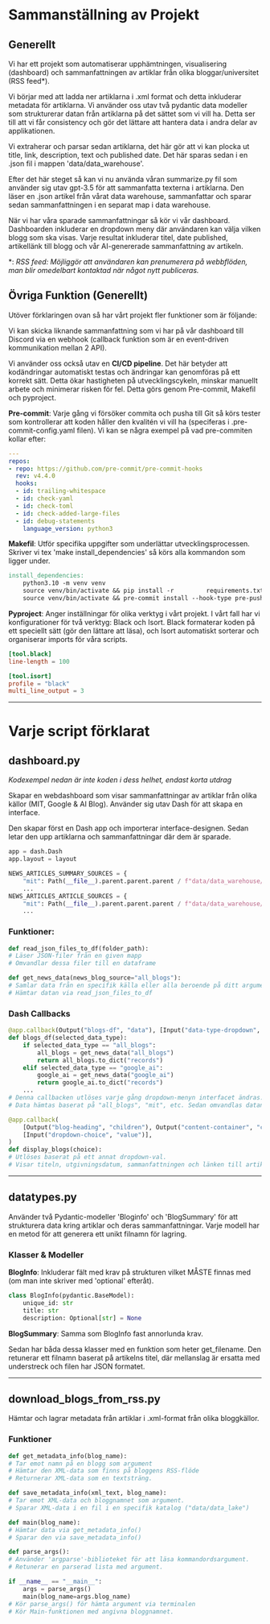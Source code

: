 # Sammanställning av Projekt
## Generellt

Vi har ett projekt som automatiserar upphämtningen, visualisering (dashboard) och sammanfattningen av artiklar från olika bloggar/universitet (RSS feed*).

Vi börjar med att ladda ner artiklarna i .xml format och detta inkluderar metadata för artiklarna. Vi använder oss utav två pydantic data modeller som strukturerar datan från artiklarna på det sättet som vi vill ha. Detta ser till att vi får consistency och gör det lättare att hantera data i andra delar av applikationen.

Vi extraherar och parsar sedan artiklarna, det här gör att vi kan plocka ut title, link, description, text och published date. Det här sparas sedan i en .json fil i mappen 'data/data_warehouse'. 

Efter det här steget så kan vi nu använda våran summarize.py fil som använder sig utav gpt-3.5 för att sammanfatta texterna i artiklarna. Den läser en .json artikel från vårat data warehouse, sammanfattar och sparar sedan sammanfattningen i en separat map i data warehouse.

När vi har våra sparade sammanfattningar så kör vi vår dashboard. Dashboarden inkluderar en dropdown meny där användaren kan välja vilken blogg som ska visas. Varje resultat inkluderar titel, date published, artikellänk till blogg och vår AI-genererade sammanfattning av artikeln.

*: *RSS feed: Möjliggör att användaren kan prenumerera på webbflöden, man blir omedelbart kontaktad när något nytt publiceras.*


## Övriga Funktion (Generellt)

Utöver förklaringen ovan så har vårt projekt fler funktioner som är följande:

Vi kan skicka liknande sammanfattning som vi har på vår dashboard till Discord via en webhook (callback funktion som är en event-driven kommunikation mellan 2 API). 

Vi använder oss också utav en **CI/CD pipeline**. Det här betyder att kodändringar automatiskt testas och ändringar kan genomföras på ett korrekt sätt. Detta ökar hastigheten på utvecklingscykeln, minskar manuellt arbete och minimerar risken för fel. Detta görs genom Pre-commit, Makefil och pyproject.

**Pre-commit**: Varje gång vi försöker commita och pusha till Git så körs tester som kontrollerar att koden håller den kvalitén vi vill ha (speciferas i .pre-commit-config.yaml filen). Vi kan se några exempel på vad pre-commiten kollar efter:

```yaml
---
repos:
- repo: https://github.com/pre-commit/pre-commit-hooks
  rev: v4.4.0
  hooks:
  - id: trailing-whitespace
  - id: check-yaml
  - id: check-toml
  - id: check-added-large-files
  - id: debug-statements
    language_version: python3
```

**Makefil**: Utför specifika uppgifter som underlättar utvecklingsprocessen. Skriver vi tex 'make install_dependencies' så körs alla kommandon som ligger under.

```Makefile
install_dependencies:
	python3.10 -m venv venv
	source venv/bin/activate && pip install -r         requirements.txt
	source venv/bin/activate && pre-commit install --hook-type pre-push --hook-type post-checkout --hook-type pre-commit
```
**Pyproject**: Anger inställningar för olika verktyg i vårt projekt. I vårt fall har vi konfigurationer för två verktyg: Black och Isort. Black formaterar koden på ett speciellt sätt (gör den lättare att läsa), och Isort automatiskt sorterar och organiserar imports för våra scripts.

```toml
[tool.black]
line-length = 100

[tool.isort]
profile = "black"
multi_line_output = 3
```

---
# Varje script förklarat

## **dashboard.py**

*Kodexempel nedan är inte koden i dess helhet, endast korta utdrag* 

Skapar en webdashboard som visar sammanfattningar av artiklar från olika källor (MIT, Google & AI Blog). Använder sig utav Dash för att skapa en interface.

Den skapar först en Dash app och importerar interface-designen. Sedan letar den upp artiklarna och sammanfattningar där dem är sparade.

```py
app = dash.Dash
app.layout = layout

NEWS_ARTICLES_SUMMARY_SOURCES = {
    "mit": Path(__file__).parent.parent.parent / f"data/data_warehouse/mit/summaries"
    ...
NEWS_ARTICLES_ARTICLE_SOURCES = {
    "mit": Path(__file__).parent.parent.parent / f"data/data_warehouse/mit/articles"
    ...
```
### Funktioner:

```py
def read_json_files_to_df(folder_path):
# Läser JSON-filer från en given mapp
# Omvandlar dessa filer till en dataframe

def get_news_data(news_blog_source="all_blogs"):
# Samlar data från en specifik källa eller alla beroende på ditt argument
# Hämtar datan via read_json_files_to_df
```

### Dash Callbacks

```py
@app.callback(Output("blogs-df", "data"), [Input("data-type-dropdown", "value")])
def blogs_df(selected_data_type):
    if selected_data_type == "all_blogs":
        all_blogs = get_news_data("all_blogs")
        return all_blogs.to_dict("records")
    elif selected_data_type == "google_ai":
        google_ai = get_news_data("google_ai")
        return google_ai.to_dict("records")
    ...
# Denna callbacken utlöses varje gång dropdown-menyn interfacet ändras.
# Data hämtas baserat på "all_blogs", "mit", etc. Sedan omvandlas datan (från DF till dict) så den kan visas på webbsidan
```

```py
@app.callback(
    [Output("blog-heading", "children"), Output("content-container", "children")],
    [Input("dropdown-choice", "value")],
)
def display_blogs(choice):
# Utlöses baserat på ett annat dropdown-val.
# Visar titeln, utgivningsdatum, sammanfattningen och länken till artikeln från den källa som speciferas i 'choice'.
```

---
## **datatypes.py**

Använder två Pydantic-modeller 'Bloginfo' och 'BlogSummary' för att strukturera data kring artiklar och deras sammanfattningar. Varje modell har en metod för att generera ett unikt filnamn för lagring.

### Klasser & Modeller

**BlogInfo**: Inkluderar fält med krav på strukturen vilket MÅSTE finnas med (om man inte skriver med 'optional' efteråt). 

```py
class BlogInfo(pydantic.BaseModel):
    unique_id: str
    title: str
    description: Optional[str] = None
```

**BlogSummary**: Samma som BlogInfo fast annorlunda krav.

Sedan har båda dessa klasser med en funktion som heter get_filename. Den retunerar ett filnamn baserat på artikelns titel, där mellanslag är ersatta med understreck och filen har JSON formatet.

---
## **download_blogs_from_rss.py**

Hämtar och lagrar metadata från artiklar i .xml-format från olika bloggkällor.

### Funktioner

```py
def get_metadata_info(blog_name):
# Tar emot namn på en blogg som argument
# Hämtar den XML-data som finns på bloggens RSS-flöde
# Returnerar XML-data som en textsträng.

def save_metadata_info(xml_text, blog_name):
# Tar emot XML-data och bloggnamnet som argument.
# Sparar XML-data i en fil i en specifik katalog ("data/data_lake")

def main(blog_name):
# Hämtar data via get_metadata_info()
# Sparar den via save_metadata_info()

def parse_args():
# Använder 'argparse'-biblioteket för att läsa kommandordsargument.
# Retunerar en parserad lista med argument.

if __name__ == "__main__":
    args = parse_args()
    main(blog_name=args.blog_name)
# Kör parse_args() för hämta argument via terminalen
# Kör Main-funktionen med angivna bloggnamnet.
```